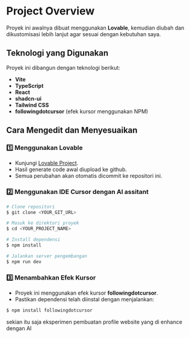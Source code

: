 # Project Overview
Proyek ini awalnya dibuat menggunakan **Lovable**, kemudian diubah dan dikustomisasi lebih lanjut agar sesuai dengan kebutuhan saya.

## Teknologi yang Digunakan
Proyek ini dibangun dengan teknologi berikut:
- **Vite**
- **TypeScript**
- **React**
- **shadcn-ui**
- **Tailwind CSS**
- **followingdotcursor** (efek kursor menggunakan NPM)

## Cara Mengedit dan Menyesuaikan

### 1️⃣ Menggunakan Lovable
- Kunjungi [Lovable Project](https://lovable.dev/projects/f6056f3b-efa8-4ee1-9bea-931a4c2fc873).
- Hasil generate code awal diupload ke github.
- Semua perubahan akan otomatis dicommit ke repositori ini.

### 2️⃣ Menggunakan IDE Cursor dengan AI assitant 
```sh
# Clone repositori
$ git clone <YOUR_GIT_URL>

# Masuk ke direktori proyek
$ cd <YOUR_PROJECT_NAME>

# Install dependensi
$ npm install

# Jalankan server pengembangan
$ npm run dev
```

### 3️⃣ Menambahkan Efek Kursor
- Proyek ini menggunakan efek kursor **followingdotcursor**.
- Pastikan dependensi telah diinstal dengan menjalankan:

```sh
$ npm install followingdotcursor
```
sekian itu saja eksperimen pembuatan profile website yang di enhance dengan AI
